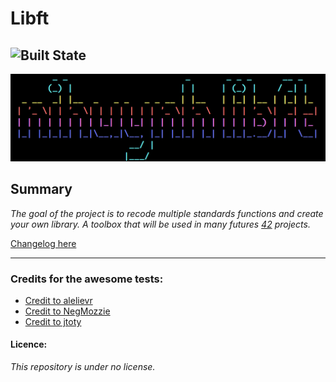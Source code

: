 # Libft
![Built State](https://travis-ci.org/nihuynh/Libft.svg?branch=master)
---

![Ascii art](https://github.com/nihuynh/Libft/blob/master/docs/logolib.png)

## Summary
_The goal of the project is to recode multiple standards functions and create your own library. A toolbox that will be used in many futures [42](http://42.fr) projects._

[Changelog here](https://github.com/nihuynh/Libft/blob/master/docs/changelog.md)

---

### Credits for the awesome tests:
* [Credit to alelievr](https://github.com/alelievr/libft-unit-test)
* [Credit to NegMozzie](https://github.com/NegMozzie/libft-test)
* [Credit to jtoty](https://github.com/jtoty/Libftest)

#### Licence:
_This repository is under no license._

